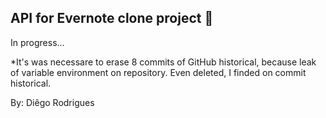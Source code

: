 ## API for Evernote clone project 📝

In progress...


*It's was necessare to erase 8 commits of GitHub historical, because leak of variable environment on repository. Even deleted, I finded on commit historical.

By: Diêgo Rodrigues




